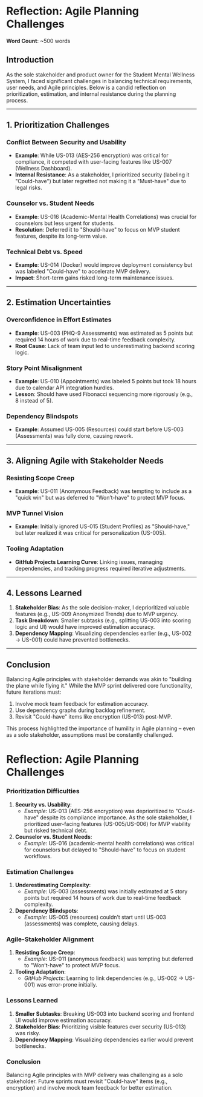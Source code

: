 # Reflection: Agile Planning Challenges  
**Word Count**: ~500 words  

## Introduction  
As the sole stakeholder and product owner for the Student Mental Wellness System, I faced significant challenges in balancing technical requirements, user needs, and Agile principles. Below is a candid reflection on prioritization, estimation, and internal resistance during the planning process.  

---

## 1. Prioritization Challenges  
### **Conflict Between Security and Usability**  
- **Example**: While US-013 (AES-256 encryption) was critical for compliance, it competed with user-facing features like US-007 (Wellness Dashboard).  
- **Internal Resistance**: As a stakeholder, I prioritized security (labeling it "Could-have") but later regretted not making it a "Must-have" due to legal risks.  

### **Counselor vs. Student Needs**  
- **Example**: US-016 (Academic-Mental Health Correlations) was crucial for counselors but less urgent for students.  
- **Resolution**: Deferred it to "Should-have" to focus on MVP student features, despite its long-term value.  

### **Technical Debt vs. Speed**  
- **Example**: US-014 (Docker) would improve deployment consistency but was labeled "Could-have" to accelerate MVP delivery.  
- **Impact**: Short-term gains risked long-term maintenance issues.  

---

## 2. Estimation Uncertainties  
### **Overconfidence in Effort Estimates**  
- **Example**: US-003 (PHQ-9 Assessments) was estimated as 5 points but required 14 hours of work due to real-time feedback complexity.  
- **Root Cause**: Lack of team input led to underestimating backend scoring logic.  

### **Story Point Misalignment**  
- **Example**: US-010 (Appointments) was labeled 5 points but took 18 hours due to calendar API integration hurdles.  
- **Lesson**: Should have used Fibonacci sequencing more rigorously (e.g., 8 instead of 5).  

### **Dependency Blindspots**  
- **Example**: Assumed US-005 (Resources) could start before US-003 (Assessments) was fully done, causing rework.  

---

## 3. Aligning Agile with Stakeholder Needs  
### **Resisting Scope Creep**  
- **Example**: US-011 (Anonymous Feedback) was tempting to include as a "quick win" but was deferred to "Won’t-have" to protect MVP focus.  

### **MVP Tunnel Vision**  
- **Example**: Initially ignored US-015 (Student Profiles) as "Should-have," but later realized it was critical for personalization (US-005).  

### **Tooling Adaptation**  
- **GitHub Projects Learning Curve**: Linking issues, managing dependencies, and tracking progress required iterative adjustments.  

---

## 4. Lessons Learned  
1. **Stakeholder Bias**: As the sole decision-maker, I deprioritized valuable features (e.g., US-009 Anonymized Trends) due to MVP urgency.  
2. **Task Breakdown**: Smaller subtasks (e.g., splitting US-003 into scoring logic and UI) would have improved estimation accuracy.  
3. **Dependency Mapping**: Visualizing dependencies earlier (e.g., US-002 → US-001) could have prevented bottlenecks.  

---

## Conclusion  
Balancing Agile principles with stakeholder demands was akin to "building the plane while flying it." While the MVP sprint delivered core functionality, future iterations must:  
1. Involve mock team feedback for estimation accuracy.  
2. Use dependency graphs during backlog refinement.  
3. Revisit "Could-have" items like encryption (US-013) post-MVP.  

This process highlighted the importance of humility in Agile planning – even as a solo stakeholder, assumptions must be constantly challenged.  
# Reflection: Agile Planning Challenges  

### **Prioritization Difficulties**  
1. **Security vs. Usability**:  
   - *Example*: US-013 (AES-256 encryption) was deprioritized to "Could-have" despite its compliance importance. As the sole stakeholder, I prioritized user-facing features (US-005/US-006) for MVP viability but risked technical debt.  
2. **Counselor vs. Student Needs**:  
   - *Example*: US-016 (academic-mental health correlations) was critical for counselors but delayed to "Should-have" to focus on student workflows.  

### **Estimation Challenges**  
1. **Underestimating Complexity**:  
   - *Example*: US-003 (assessments) was initially estimated at 5 story points but required 14 hours of work due to real-time feedback complexity.  
2. **Dependency Blindspots**:  
   - *Example*: US-005 (resources) couldn’t start until US-003 (assessments) was complete, causing delays.  

### **Agile-Stakeholder Alignment**  
1. **Resisting Scope Creep**:  
   - *Example*: US-011 (anonymous feedback) was tempting but deferred to "Won’t-have" to protect MVP focus.  
2. **Tooling Adaptation**:  
   - *GitHub Projects*: Learning to link dependencies (e.g., US-002 → US-001) was error-prone initially.  

### **Lessons Learned**  
1. **Smaller Subtasks**: Breaking US-003 into backend scoring and frontend UI would improve estimation accuracy.  
2. **Stakeholder Bias**: Prioritizing visible features over security (US-013) was risky.  
3. **Dependency Mapping**: Visualizing dependencies earlier would prevent bottlenecks.  

### **Conclusion**  
Balancing Agile principles with MVP delivery was challenging as a solo stakeholder. Future sprints must revisit "Could-have" items (e.g., encryption) and involve mock team feedback for better estimation.  
